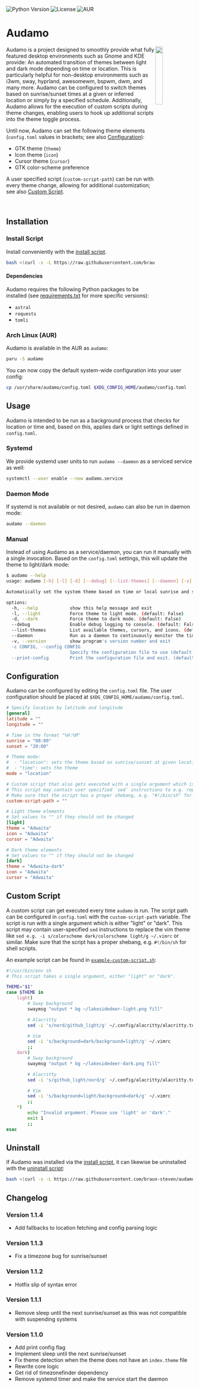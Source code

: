 ![Python Version](https://img.shields.io/badge/python-3.9%20|%203.10%20|%203.11%20|%203.12-blue)
![License](https://img.shields.io/badge/license-MIT-blue)
![AUR](https://img.shields.io/aur/version/audamo)

# Audamo
 <img align="right" src='https://raw.githubusercontent.com/braun-steven/audamo/main/docs/res/logo.png' width='20%'>

Audamo is a project designed to smoothly provide what fully featured desktop environments such as Gnome and KDE provide: An automated transition of themes between light and dark mode depending on time or location. This is particularly helpful for non-desktop environments such as i3wm, sway, hyprland, awesomewm, bspwm, dwm, and many more. Audamo can be configured to switch themes based on sunrise/sunset times at a given or inferred location or simply by a specified schedule. Additionally, Audamo allows for the execution of custom scripts during theme changes, enabling users to hook up additional scripts into the theme toggle process.

Until now, Audamo can set the following theme elements (`config.toml` values in brackets; see also [Configuration](#configuration)):

- GTK theme (`theme`)
- Icon theme (`icon`)
- Cursor theme (`cursor`)
- GTK color-scheme preference

A user specified script (`custom-script-path`) can be run with every theme change, allowing for additional customization; see also [Custom Script](#custom-script).

</br>

## Installation

### Install Script

Install conveniently with the [install script](https://raw.githubusercontent.com/braun-steven/audamo/main/install.sh).

``` bash
bash <(curl -s -L https://raw.githubusercontent.com/braun-steven/audamo/main/install.sh)
```

#### Dependencies

Audamo requires the following Python packages to be installed (see [requirements.txt](https://raw.githubusercontent.com/braun-steven/audamo/main/install.sh) for more specific versions):

- `astral`
- `requests`
- `tomli`

### Arch Linux (AUR)

Audamo is available in the AUR as `audamo`:

```bash
paru -S audamo
```

You can now copy the default system-wide configuration into your user config:

``` bash
cp /usr/share/audamo/config.toml $XDG_CONFIG_HOME/audamo/config.toml
```

## Usage

Audamo is intended to be run as a background process that checks for location or time and, based on this, applies dark or light settings defined in `config.toml`.

### Systemd

We provide systemd user units to run `audamo --daemon` as a serviced service as well:

```bash
systemctl --user enable --now audamo.service
```

### Daemon Mode

If systemd is not available or not desired, `audamo` can also be run in daemon mode:

``` bash
audamo --daemon
```

### Manual

Instead of using Audamo as a service/daemon, you can run it manually with a single invocation. Based on the `config.toml` settings, this will update the theme to light/dark mode:

``` bash
$ audamo --help
usage: audamo [-h] [-l] [-d] [--debug] [--list-themes] [--daemon] [-v] [-c CONFIG] [--print-config]

Automatically set the system theme based on time or local sunrise and sunset.

options:
  -h, --help            show this help message and exit
  -l, --light           Force theme to light mode. (default: False)
  -d, --dark            Force theme to dark mode. (default: False)
  --debug               Enable debug logging to console. (default: False)
  --list-themes         List available themes, cursors, and icons. (default: False)
  --daemon              Run as a daemon to continuously monitor the time. (default: False)
  -v, --version         show program's version number and exit
  -c CONFIG, --config CONFIG
                        Specify the configuration file to use (default: None)
  --print-config        Print the configuration file and exit. (default: False)
```

## Configuration

Audamo can be configured by editing the `config.toml` file. The user configuration should be placed at `$XDG_CONFIG_HOME/audamo/config.toml`.

``` toml
# Specify location by latitude and longitude
[general]
latitude = ""
longitude = ""

# Time in the format "%H:%M"
sunrise = "08:00"
sunset = "20:00"

# Theme mode:
#  - "location": sets the theme based on sunrise/sunset at given location
#  - "time": sets the theme
mode = "location"

# Custom script that also gets executed with a single argument which is either "light" or "dark"
# This script may contain user specified `sed` instructions to e.g. replace the vim theme like "sed -i s/colorscheme dark/colorscheme light/g ~/.vimrc" or similar
# Make sure that the script has a proper shebang, e.g. "#!/bin/sh" for shell scripts
custom-script-path = ""

# Light theme elements
# Set values to "" if they should not be changed
[light]
theme = "Adwaita"
icon = "Adwaita"
cursor = "Adwaita"

# Dark theme elements
# Set values to "" if they should not be changed
[dark]
theme = "Adwaita-dark"
icon = "Adwaita"
cursor = "Adwaita"
```

## Custom Script

A custom script can get executed every time `audamo` is run. The script path can be configured in `config.toml` with the  `custom-script-path` variable. The script is run with a single argument which is either "light" or "dark". This script may contain user-specified `sed` instructions to replace the vim theme like `sed e.g. -i s/colorscheme dark/colorscheme light/g ~/.vimrc` or similar. Make sure that the script has a proper shebang, e.g. `#!/bin/sh` for shell scripts.

An example script can be found in [`example-custom-script.sh`](example-custom-script.sh):

```bash
#!/usr/bin/env sh
# This script takes a single argument, either "light" or "dark".

THEME="$1"
case $THEME in
    light)
        # Sway background
        swaymsg "output * bg ~/lakesidedeer-light.png fill"

        # Alacritty
        sed -i 's/nord/github_light/g' ~/.config/alacritty/alacritty.toml

        # Vim
        sed -i 's/background=dark/background=light/g' ~/.vimrc
        ;;
    dark)
        # Sway background
        swaymsg "output * bg ~/lakesidedeer-dark.png fill"

        # Alacritty
        sed -i 's/github_light/nord/g' ~/.config/alacritty/alacritty.toml

        # Vim
        sed -i 's/background=light/background=dark/g' ~/.vimrc
        ;;
    *)
        echo "Invalid argument. Please use 'light' or 'dark'."
        exit 1
        ;;
esac
```


## Uninstall

If Audamo was installed via the [install script](https://raw.githubusercontent.com/braun-steven/audamo/main/install.sh), it can likewise be uninstalled with the [uninstall script](https://raw.githubusercontent.com/braun-steven/audamo/main/uninstall.sh):

``` bash
bash <(curl -s -L https://raw.githubusercontent.com/braun-steven/audamo/main/uninstall.sh)
```

## Changelog

### Version 1.1.4

- Add fallbacks to location fetching and config parsing logic

### Version 1.1.3

- Fix a timezone bug for sunrise/sunset

### Version 1.1.2

- Hotfix slip of syntax error

### Version 1.1.1

- Remove sleep until the next sunrise/sunset as this was not compatible with suspending systems

### Version 1.1.0

- Add print config flag
- Implement sleep until the next sunrise/sunset
- Fix theme detection when the theme does not have an `index.theme` file
- Rewrite core logic
- Get rid of timezonefinder dependency
- Remove systemd timer and make the service start the daemon
